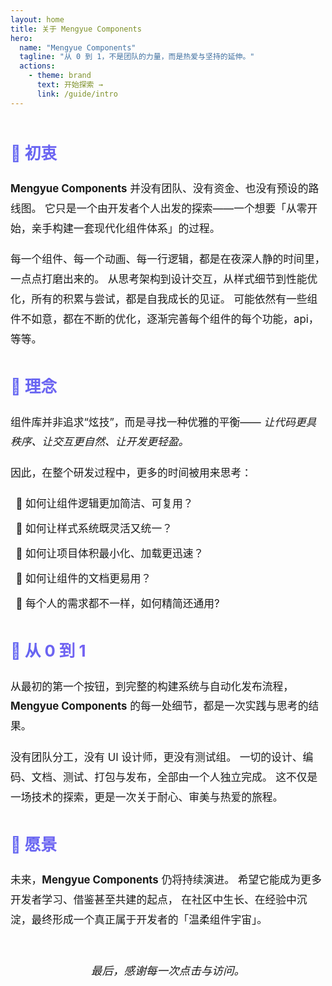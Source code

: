 ```yaml
---
layout: home
title: 关于 Mengyue Components
hero:
  name: "Mengyue Components"
  tagline: "从 0 到 1，不是团队的力量，而是热爱与坚持的延伸。"
  actions:
    - theme: brand
      text: 开始探索 →
      link: /guide/intro
---
```


<section class="about-container">
  <h2>💫 初衷</h2>
  <p>
    <strong>Mengyue Components</strong> 并没有团队、没有资金、也没有预设的路线图。
    它只是一个由开发者个人出发的探索——一个想要「从零开始，亲手构建一套现代化组件体系」的过程。
  </p>

  <p>
    每一个组件、每一个动画、每一行逻辑，都是在夜深人静的时间里，一点点打磨出来的。
    从思考架构到设计交互，从样式细节到性能优化，所有的积累与尝试，都是自我成长的见证。
    可能依然有一些组件不如意，都在不断的优化，逐渐完善每个组件的每个功能，api，等等。
  </p>

  <h2>🧩 理念</h2>
  <p>
    组件库并非追求“炫技”，而是寻找一种优雅的平衡——
    <em>让代码更具秩序、让交互更自然、让开发更轻盈。</em>
  </p>

  <p>
    因此，在整个研发过程中，更多的时间被用来思考：
    <ul>
      <li>如何让组件逻辑更加简洁、可复用？</li>
      <li>如何让样式系统既灵活又统一？</li>
      <li>如何让项目体积最小化、加载更迅速？</li>
      <li>如何让组件的文档更易用？</li>
      <li>每个人的需求都不一样，如何精简还通用?</li>
    </ul>
  </p>

  <h2>🚀 从 0 到 1</h2>
  <p>
    从最初的第一个按钮，到完整的构建系统与自动化发布流程，
    <strong>Mengyue Components</strong> 的每一处细节，都是一次实践与思考的结果。
  </p>

  <p>
    没有团队分工，没有 UI 设计师，更没有测试组。
    一切的设计、编码、文档、测试、打包与发布，全部由一个人独立完成。
    这不仅是一场技术的探索，更是一次关于耐心、审美与热爱的旅程。
  </p>

  <h2>🌈 愿景</h2>
  <p>
    未来，<strong>Mengyue Components</strong> 仍将持续演进。
    希望它能成为更多开发者学习、借鉴甚至共建的起点，
    在社区中生长、在经验中沉淀，最终形成一个真正属于开发者的「温柔组件宇宙」。
  </p>

  <p class="thanks">
    最后，感谢每一次点击与访问。
  </p>
</section>

<style scoped>
.about-container {
  max-width: 860px;
  margin: 3rem auto;
  line-height: 1.9;
  font-size: 1.05rem;
  color: var(--vp-c-text-1);
}
.about-container h2 {
  font-size: 1.6rem;
  margin: 2.2rem 0 1rem;
  background: linear-gradient(90deg, #6366f1, #a855f7);
  -webkit-background-clip: text;
  -webkit-text-fill-color: transparent;
}
.about-container p {
  margin-bottom: 1.1rem;
}
.about-container ul {
  padding-left: 1.5rem;
  margin: 0.5rem 0 1.5rem;
}
.about-container li {
  list-style-type: "🌿 ";
  margin-bottom: 0.5rem;
}
.thanks {
  text-align: center;
  font-style: italic;
  font-size: 1.1rem;
  color: var(--vp-c-text-2);
  margin-top: 3rem;
}
</style>
